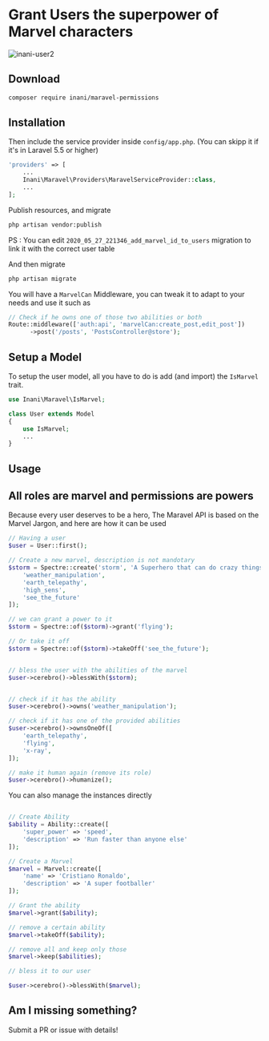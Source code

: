 # Grant Users the superpower of Marvel characters
![inani-user2](https://user-images.githubusercontent.com/12276076/83249747-f7a65800-a19e-11ea-950f-fdaba4981829.png)


## Download

```bash
composer require inani/maravel-permissions
```

## Installation

Then include the service provider inside `config/app.php`. (You can skipp it if it's in Laravel 5.5 or higher)

```php
'providers' => [
    ...
    Inani\Maravel\Providers\MaravelServiceProvider::class,
    ...
];
```
Publish resources, and migrate

```bash
php artisan vendor:publish
```


PS : You can edit `2020_05_27_221346_add_marvel_id_to_users` migration to link it with the correct user table

And then migrate

```bash
php artisan migrate
```
You will have a `MarvelCan` Middleware, you can tweak it to adapt to your needs and use it such as

```php
// Check if he owns one of those two abilities or both
Route::middleware(['auth:api', 'marvelCan:create_post,edit_post'])
      ->post('/posts', 'PostsController@store');
```
## Setup a Model

To setup the user model, all you have to do is add (and import) the `IsMarvel` trait.

```php
use Inani\Maravel\IsMarvel;

class User extends Model
{
    use IsMarvel;
    ...
}
```

## Usage

## All roles are marvel and permissions are powers
Because every user deserves to be a hero, The Maravel API is based on the Marvel Jargon, and here are how it can be used 

```php
// Having a user
$user = User::first();

// Create a new marvel, description is not mandotary
$storm = Spectre::create('storm', 'A Superhero that can do crazy things')->havingPower([
	'weather_manipulation',
  	'earth_telepathy',
  	'high_sens',
  	'see_the_future'
]);

// we can grant a power to it
$storm = Spectre::of($storm)->grant('flying');

// Or take it off
$storm = Spectre::of($storm)->takeOff('see_the_future');


// bless the user with the abilities of the marvel
$user->cerebro()->blessWith($storm);


// check if it has the ability
$user->cerebro()->owns('weather_manipulation');

// check if it has one of the provided abilities
$user->cerebro()->ownsOneOf([
	'earth_telepathy',
  	'flying',
  	'x-ray',
]);

// make it human again (remove its role)
$user->cerebro()->humanize();

```

You can also manage the instances directly
```php

// Create Ability
$ability = Ability::create([
    'super_power' => 'speed',
    'description' => 'Run faster than anyone else'
]);

// Create a Marvel
$marvel = Marvel::create([
    'name' => 'Cristiano Ronaldo',
    'description' => 'A super footballer'
]);

// Grant the ability
$marvel->grant($ability);

// remove a certain ability
$marvel->takeOff($ability);

// remove all and keep only those
$marvel->keep($abilities);

// bless it to our user

$user->cerebro()->blessWith($marvel);
```

## Am I missing something?
Submit a PR or issue with details!
